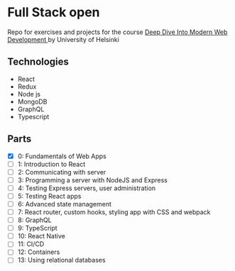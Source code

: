 # Full Stack open

Repo for exercises and projects for the course [Deep Dive Into Modern Web Development
](https://fullstackopen.com/en/) by University of Helsinki

## Technologies
- React
- Redux
- Node js
- MongoDB
- GraphQL
- Typescript

## Parts
- [x] 0:  Fundamentals of Web Apps
- [ ] 1:  Introduction to React  
- [ ] 2:  Communicating with server
- [ ] 3:  Programming a server with NodeJS and Express
- [ ] 4:  Testing Express servers, user administration
- [ ] 5:  Testing React apps
- [ ] 6:  Advanced state management
- [ ] 7:  React router, custom hooks, styling app with CSS and webpack
- [ ] 8:  GraphQL
- [ ] 9:  TypeScript
- [ ] 10: React Native
- [ ] 11: CI/CD
- [ ] 12: Containers
- [ ] 13: Using relational databases
